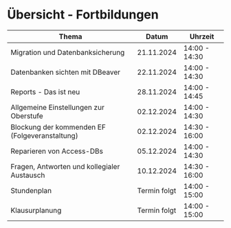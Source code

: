 # Übersicht - Fortbildungen


| Thema   | Datum | Uhrzeit |
| ---------- | ------------- | ------------- |
| Migration und Datenbanksicherung | 21.11.2024  | 14:00 - 14:30|
| Datenbanken sichten mit DBeaver | 22.11.2024  | 14:00 - 14:30|
| Reports - Das ist neu | 28.11.2024  | 14:00 - 14:45|
| Allgemeine Einstellungen zur Oberstufe | 02.12.2024  | 14:00 - 14:30|
| Blockung der kommenden EF (Folgeveranstaltung)| 02.12.2024  | 14:30 - 16:00|
| Reparieren von Access-DBs | 05.12.2024  | 14:00 - 14:30|
| Fragen, Antworten und kollegialer Austausch  |  10.12.2024  | 14:30 - 16:00|
| Stundenplan  |  Termin folgt  | 14:00 - 15:00|
| Klausurplanung  |  Termin folgt  | 14:00 - 15:00|










